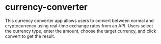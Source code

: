 # currency-converter
This currency converter app allows users to convert between normal and cryptocurrency using real-time exchange rates from an API. Users select the currency type, enter the amount, choose the target currency, and click convert to get the result.
